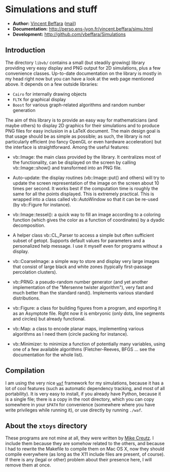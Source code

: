 # Simulations and stuff

- **Author:**        [Vincent Beffara](http://perso.ens-lyon.fr/vincent.beffara/) ([mail](mailto:vbeffara@ens-lyon.fr))
- **Documentation:** <http://perso.ens-lyon.fr/vincent.beffara/simu.html>
- **Development:**   <http://github.com/vbeffara/Simulations>

## Introduction

The directory `libvb/` contains a small (but steadily growing) library providing very easy display and PNG output for 2D simulations, plus a few convenience classes.  Up-to-date documentation on the library is mostly in my head right now but you can have a look at the web page mentioned above.  It depends on a few outside libraries:
- `Cairo` for internally drawing objects
- `FLTK`  for graphical display
- `Boost` for various graph-related algorithms and random number generation

The aim of this library is to provide an easy way for mathematicians (and maybe others) to display 2D graphics for their simulations and to produce PNG files for easy inclusion in a LaTeX document. The main design goal is that usage should be as simple as possible; as such, the library is not particularly efficient (no fancy OpenGL or even hardware acceleration) but the interface is straightforward. Among the useful features:

- vb::Image: the main class provided by the library. It centralizes most of the functionality, can be displayed on the screen by calling vb::Image::show() and transformed into an PNG file.

- Auto-update: the display routines (vb::Image::put() and others) will try to update the screen representation of the image on the screen about 10 times per second. It works best if the computation time is roughly the same for all the points displayed. This is extremely practical. This is wrapped into a class called vb::AutoWindow so that it can be re-used (by vb::Figure for instance).

- vb::Image::tessel(): a quick way to fill an image according to a coloring function (which gives the color as a function of coordinates) by a dyadic decomposition.

- A helper class vb::CL_Parser to access a simple but often sufficient subset of getopt. Supports default values for parameters and a personalized help message. I use it myself even for programs without a display.

- vb::CoarseImage: a simple way to store and display very large images that consist of large black and white zones (typically first-passage percolation clusters).

- vb::PRNG: a pseudo-random number generator (and yet another implementation of the "Mersenne twister algorithm"), very fast and much better than the standard rand(). Implements various standard distributions.

- vb::Figure: a class for building figures from a program, and exporting it as an Asymptote file. Right now it is embryonic (only dots, line segments and circles) but already functional.

- vb::Map: a class to encode planar maps, implementing various algorithms as I need them (circle packing for instance).

- vb::Minimizer: to minimize a function of potentially many variables, using one of a few available algorithms (Fletcher-Reeves, BFGS ... see the documentation for the whole list). 

## Compilation

I am using the very nice [`waf`](http://code.google.com/p/waf/) framework for my simulations, because it has a lot of cool features (such as automatic dependency tracking, and most of all portability). It is very easy to install, if you already have Python, because it is a single file; there is a copy in the root directory, which you can copy somewhere in your `$PATH` for convenience (somewhere where you have write privileges while running it), or use directly by running `./waf`.

## About the `xtoys` directory

These programs are not mine at all, they were written by [Mike Creutz](http://thy.phy.bnl.gov/www/xtoys/xtoys.html). I include them because they are somehow related to the others, and because I had to rewrite the Makefile to compile them on Mac OS X, now they should compile everywhere (as long as the X11 include files are present, of course).  If there is any (legal or other) problem about their presence here, I will remove them at once.
